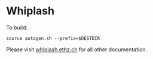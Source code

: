 Whiplash
========

To build:

    source autogen.sh --prefix=$DESTDIR

Please visit [whiplash.ethz.ch](http://whiplash.ethz.ch) for all other documentation.